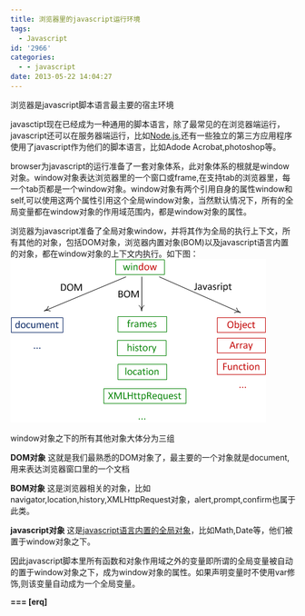 ```yaml
---
title: 浏览器里的javascript运行环境
tags:
  - Javascript
id: '2966'
categories:
  - - javascript
date: 2013-05-22 14:04:27
---
```


浏览器是javascript脚本语言最主要的宿主环境
<!-- more -->
javasctipt现在已经成为一种通用的脚本语言，除了最常见的在浏览器端运行，javascript还可以在服务器端运行，比如[Node.js](http://nodejs.org/),还有一些独立的第三方应用程序使用了javascript作为他们的脚本语言，比如Adode Acrobat,photoshop等。

browser为javascript的运行准备了一套对象体系，此对象体系的根就是window对象。window对象表达浏览器里的一个窗口或frame,在支持tab的浏览器里，每一个tab页都是一个window对象。window对象有两个引用自身的属性window和self,可以使用这两个属性引用这个全局window对象，当然默认情况下，所有的全局变量都在window对象的作用域范围内，都是window对象的属性。

浏览器为javascript准备了全局对象window，并将其作为全局的执行上下文，所有其他的对象，包括DOM对象，浏览器内置对象(BOM)以及javascript语言内置的对象，都在window对象的上下文内执行。如下图：
![browser object hierachy](/downloads/browser_object.png)

window对象之下的所有其他对象大体分为三组

**DOM对象**
这就是我们最熟悉的DOM对象了，最主要的一个对象就是document,用来表达浏览器窗口里的一个文档

**BOM对象**
这是浏览器相关的对象，比如navigator,location,history,XMLHttpRequest对象，alert,prompt,confirm也属于此类。

**javascript对象**
这是[javascript语言内置的全局对象](https://developer.mozilla.org/en-US/docs/JavaScript/Reference/Global_Objects)，比如Math,Date等，他们被置于window对象之下。

因此javascript脚本里所有函数和对象作用域之外的变量即所谓的全局变量被自动的置于window对象之下，成为window对象的属性。如果声明变量时不使用var修饰,则该变量自动成为一个全局变量。

**\===
\[erq\]**